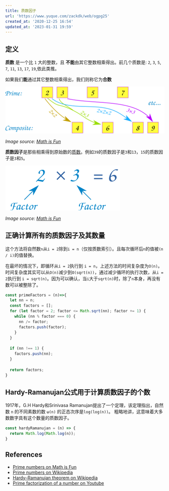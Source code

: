 ```yaml
---
title: 质数因子
url: 'https://www.yuque.com/zackdk/web/ogpg25'
created_at: '2020-12-25 16:54'
updated_at: '2023-01-31 19:59'
---
```


<a name="C36aa"></a>

## 定义

**质数** 是一个比 `1` 大的整数，且 **不能**由其它整数相乘得出。前几个质数是: `2`, `3`, `5`, `7`, `11`, `13`, `17`, `19`,依此类推。

如果我们**能**通过其它整数相乘得出，我们则称它为**合数**

![](../assets/ogpg25/1608886476647-7e20d0a1-32e1-4ecf-bf04-c6b8c4cdff5a.svg)

*Image source: [Math is Fun](https://www.mathsisfun.com/prime-factorization.html)*

**质数因子**是那些相乘得到原始数的[质数](https://en.wikipedia.org/wiki/Prime_number)。例如`39`的质数因子是`3`和`13`，`15`的质数因子是`3`和`5`。

![](../assets/ogpg25/1608886476791-292435d0-ef3f-4af5-8dae-d0e5857580cc.svg)

*Image source: [Math is Fun](https://www.mathsisfun.com/prime-factorization.html)*

<a name="2fa66895"></a>

## 正确计算所有的质数因子及其数量

这个方法将自然数`n`从`i = 2`除到`i = n`（仅按质数索引）。且每次循环后`n`的值被`(n / i)`的值替换。

在最坏的情况下，即循环从`i = 2`执行到 `i = n`，上述方法的时间复杂度为`O(n)`。时间复杂度其实可以从`O(n)`减少到`O(sqrt(n))`，通过减少循环的执行次数，从`i = 2`执行到 `i = sqrt(n)`。因为可以确认，当`i`大于`sqrt(n)`时，除了`n`本身，再没有数可以被整除了。

```javascript
const primeFactors = (n)=>{
  let nn = n;
  const factors = [];
  for (let factor = 2; factor <= Math.sqrt(nn); factor += 1) {
    while (nn % factor === 0) {
      nn /= factor;
      factors.push(factor);
    }
  }

  if (nn !== 1) {
    factors.push(nn);
  }

  return factors;
}
```

<a name="9bef63f9"></a>

## Hardy-Ramanujan公式用于计算质数因子的个数

1917年，G.H Hardy和Srinivasa Ramanujan提出了一个定理，该定理指出，自然数 `n` 的不同素数的数 `ω(n)` 的正态次序是`log(log(n))`。
粗略地讲，这意味着大多数数字具有这个数量的质数因子。

```javascript
const hardyRamanujan = (n) => {
  return Math.log(Math.log(n));
}
```

<a name="References"></a>

## References

- [Prime numbers on Math is Fun](https://www.mathsisfun.com/prime-factorization.html)
- [Prime numbers on Wikipedia](https://en.wikipedia.org/wiki/Prime_number)
- [Hardy–Ramanujan theorem on Wikipedia](https://en.wikipedia.org/wiki/Hardy%E2%80%93Ramanujan_theorem)
- [Prime factorization of a number on Youtube](https://www.youtube.com/watch?v=6PDtgHhpCHo\&list=PLLXdhg_r2hKA7DPDsunoDZ-Z769jWn4R8\&index=82)
